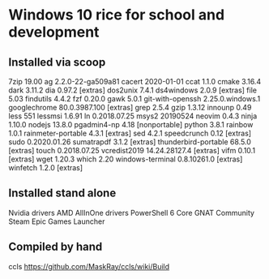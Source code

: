 # Windows 10 rice for school and development

## Installed via scoop

7zip 19.00
ag 2.2.0-22-ga509a81
cacert 2020-01-01
ccat 1.1.0
cmake 3.16.4
dark 3.11.2
dia 0.97.2 [extras]
dos2unix 7.4.1
ds4windows 2.0.9 [extras]
file 5.03
findutils 4.4.2
fzf 0.20.0
gawk 5.0.1
git-with-openssh 2.25.0.windows.1
googlechrome 80.0.3987.100 [extras]
grep 2.5.4
gzip 1.3.12
innounp 0.49
less 551
lessmsi 1.6.91
ln 0.2018.07.25
msys2 20190524
neovim 0.4.3
ninja 1.10.0
nodejs 13.8.0
pgadmin4-np 4.18 [nonportable]
python 3.8.1
rainbow 1.0.1
rainmeter-portable 4.3.1 [extras]
sed 4.2.1
speedcrunch 0.12 [extras]
sudo 0.2020.01.26
sumatrapdf 3.1.2 [extras]
thunderbird-portable 68.5.0 [extras]
touch 0.2018.07.25
vcredist2019 14.24.28127.4 [extras]
vifm 0.10.1 [extras]
wget 1.20.3
which 2.20
windows-terminal 0.8.10261.0 [extras]
winfetch 1.2.0 [extras]

## Installed stand alone

Nvidia drivers
AMD AllInOne drivers
PowerShell 6 Core
GNAT Community
Steam
Epic Games Launcher

## Compiled by hand

ccls https://github.com/MaskRay/ccls/wiki/Build
